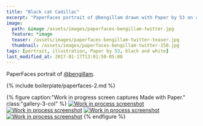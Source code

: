 ```yaml
---
title: "Black cat Cadillac"
excerpt: "PaperFaces portrait of @bengillam drawn with Paper by 53 on an iPad."
image: 
  path: &image /assets/images/paperfaces-bengillam-twitter.jpg 
  feature: *image
  teaser: /assets/images/paperfaces-bengillam-twitter-teaser.jpg
  thumbnail: /assets/images/paperfaces-bengillam-twitter-150.jpg
tags: [portrait, illustration, Paper by 53, black and white]
last_modified_at: 2017-01-17T13:01:50-05:00
---
```


PaperFaces portrait of [@bengillam](https://twitter.com/bengillam).

{% include boilerplate/paperfaces-2.md %}

{% figure caption:"Work in progress screen captures Made with Paper." class:"gallery-3-col" %}
[![Work in process screenshot](/assets/images/paperfaces-bengillam-process-1-600.jpg)](/assets/images/paperfaces-bengillam-process-1-lg.jpg)
[![Work in process screenshot](/assets/images/paperfaces-bengillam-process-2-600.jpg)](/assets/images/paperfaces-bengillam-process-2-lg.jpg)
[![Work in process screenshot](/assets/images/paperfaces-bengillam-process-3-600.jpg)](/assets/images/paperfaces-bengillam-process-3-lg.jpg)
[![Work in process screenshot](/assets/images/paperfaces-bengillam-process-4-600.jpg)](/assets/images/paperfaces-bengillam-process-4-lg.jpg)
{% endfigure %}
